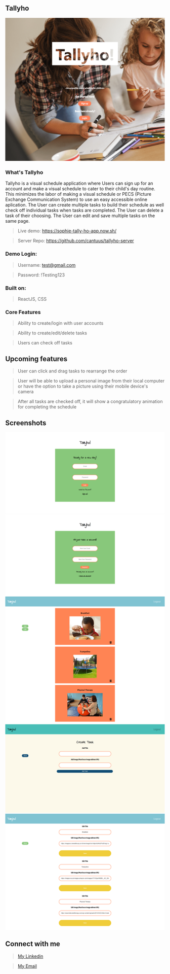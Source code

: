 
## Tallyho

![Landingpage](src/images/landing-page.png "Landing Page")

### What's Tallyho

Tallyho is a visual schedule application where Users can sign up for an account and make a visual schedule to cater to their child's day routine. This minimizes the labor of making a visual schedule or PECS (Picture Exchange Communication System) to use an easy accessible online aplication.  The User can create multiple tasks to build their schedule as well check off individual tasks when tasks are completed. The User can delete a task of their choosing.  The User can edit and save multiple tasks on the same page. 

>Live demo: https://sophie-tally-ho-app.now.sh/

>Server Repo: https://github.com/cantuus/tallyho-server

### Demo Login:

>Username: test@gmail.com

>Password: !Testing123

### Built on:

> ReactJS, CSS

### Core Features

> Ability to create/login with user accounts

> Ability to create/edit/delete tasks

> Users can check off tasks

## Upcoming features
 > User can click and drag tasks to rearrange the order
 
 > User will be able to upload a personal image from their local computer or have the option to take a picture using their
  mobile device's camera
 
 > After all tasks are checked off, it will show a congratulatory animation for completing the schedule 

## Screenshots
![Login](src/images/tallyho-login.png "Login")
![Register](src/images/tallyho-register.png "Register")
![Dashboard](src/images/tallyho.png "Dashboard")
![Add page](src/images/tallyho-add.png "Add-page")
![Edit page](src/images/tallyho-edit.png "Edit-page") 
## Connect with me

> [My Linkedin](https://www.linkedin.com/in/sophiakoeut/)

> [My Email](koeutsophia@gmail.com)
